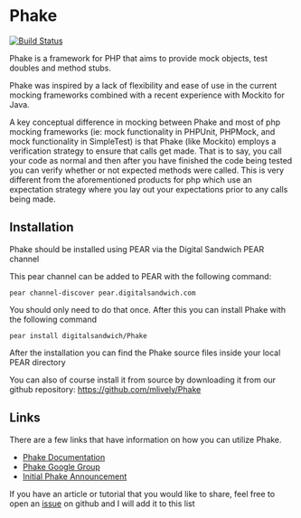 Phake
=======
[![Build Status](https://secure.travis-ci.org/mlively/Phake.png)](http://travis-ci.org/mlively/Phake)

Phake is a framework for PHP that aims to provide mock objects, test doubles
and method stubs.

Phake was inspired by a lack of flexibility and ease of use in the current
mocking frameworks combined with a recent experience with Mockito for Java.

A key conceptual difference in mocking between Phake and most of php mocking
frameworks (ie: mock functionality in PHPUnit, PHPMock, and mock functionality
in SimpleTest) is that Phake (like Mockito) employs a verification strategy to
ensure that calls get made. That is to say, you call your code as normal and
then after you have finished the code being tested you can verify whether or
not expected methods were called. This is very different from the
aforementioned products for php which use an expectation strategy where you
lay out your expectations prior to any calls being made.

Installation
------------

Phake should be installed using PEAR via the Digital Sandwich PEAR channel

This pear channel can be added to PEAR with the following command:

    pear channel-discover pear.digitalsandwich.com

You should only need to do that once. After this you can install Phake with the following command

    pear install digitalsandwich/Phake

After the installation you can find the Phake source files inside your local PEAR directory

You can also of course install it from source by downloading it from our github repository: https://github.com/mlively/Phake

Links
-------------

There are a few links that have information on how you can utilize Phake.

* [Phake Documentation](http://phake.digitalsandwich.com/docs/html/)
* [Phake Google Group](http://groups.google.com/group/phake-users)
* [Initial Phake Announcement](http://digitalsandwich.com/archives/84-introducing-phake-mocking-framework.html)

If you have an article or tutorial that you would like to share, feel free to open an [issue](https://github.com/mlively/Phake/issues) on github and I will add it to this list